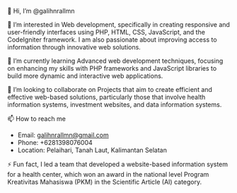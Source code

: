 👋 Hi, I’m @galihnrallmn

👀 I’m interested in
Web development, specifically in creating responsive and user-friendly interfaces using PHP, HTML, CSS, JavaScript, and the CodeIgniter framework. I am also passionate about improving access to information through innovative web solutions.

🌱 I’m currently learning
Advanced web development techniques, focusing on enhancing my skills with PHP frameworks and JavaScript libraries to build more dynamic and interactive web applications.

💞️ I’m looking to collaborate on
Projects that aim to create efficient and effective web-based solutions, particularly those that involve health information systems, investment websites, and data information systems.

📫 How to reach me
- Email: galihnrallmn@gmail.com
- Phone: +6281398076004
- Location: Pelaihari, Tanah Laut, Kalimantan Selatan

⚡ Fun fact,
I led a team that developed a website-based information system for a health center, which won an award in the national level Program Kreativitas Mahasiswa (PKM) in the Scientific Article (AI) category.

<!---
galihnrallmn/galihnrallmn is a ✨ special ✨ repository because its `README.md` (this file) appears on your GitHub profile.
You can click the Preview link to take a look at your changes.
--->
